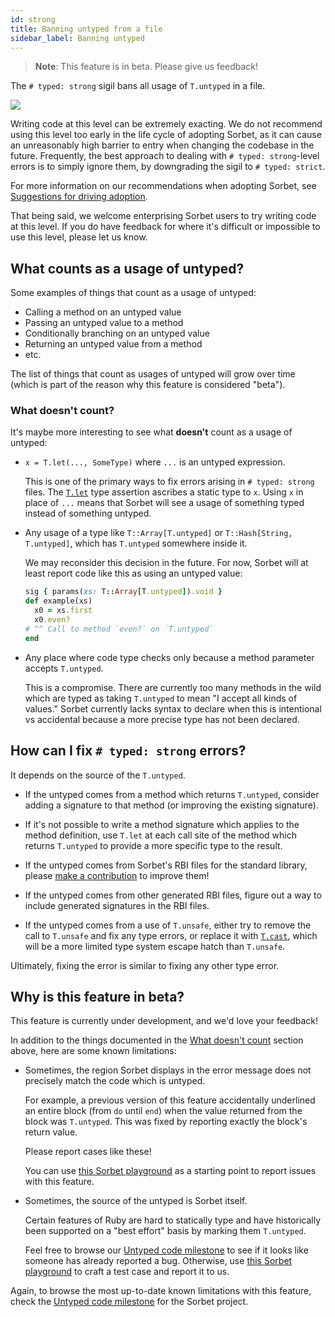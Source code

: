 ```yaml
---
id: strong
title: Banning untyped from a file
sidebar_label: Banning untyped
---
```


> **Note**: This feature is in beta. Please give us feedback!

The `# typed: strong` sigil bans all usage of `T.untyped` in a file.

![](/img/strong.png)

Writing code at this level can be extremely exacting. We do not recommend using
this level too early in the life cycle of adopting Sorbet, as it can cause an
unreasonably high barrier to entry when changing the codebase in the future.
Frequently, the best approach to dealing with `# typed: strong`-level errors is
to simply ignore them, by downgrading the sigil to `# typed: strict`.

For more information on our recommendations when adopting Sorbet, see
[Suggestions for driving adoption](metrics.md#suggestions-for-driving-adoption).

That being said, we welcome enterprising Sorbet users to try writing code at
this level. If you do have feedback for where it's difficult or impossible to
use this level, please let us know.

## What counts as a usage of untyped?

Some examples of things that count as a usage of untyped:

- Calling a method on an untyped value
- Passing an untyped value to a method
- Conditionally branching on an untyped value
- Returning an untyped value from a method
- etc.

The list of things that count as usages of untyped will grow over time (which is
part of the reason why this feature is considered "beta").

### What doesn't count?

It's maybe more interesting to see what **doesn't** count as a usage of untyped:

- `x = T.let(..., SomeType)` where `...` is an untyped expression.

  This is one of the primary ways to fix errors arising in `# typed: strong`
  files. The [`T.let`](type-assertions.md) type assertion ascribes a static type
  to `x`. Using `x` in place of `...` means that Sorbet will see a usage of
  something typed instead of something untyped.

- Any usage of a type like `T::Array[T.untyped]` or
  `T::Hash[String, T.untyped]`, which has `T.untyped` somewhere inside it.

  We may reconsider this decision in the future. For now, Sorbet will at least
  report code like this as using an untyped value:

  ```ruby
  sig { params(xs: T::Array[T.untyped]).void }
  def example(xs)
    x0 = xs.first
    x0.even?
  # ^^ Call to method `even?` on `T.untyped`
  end
  ```

- Any place where code type checks only because a method parameter accepts
  `T.untyped`.

  This is a compromise. There are currently too many methods in the wild which
  are typed as taking `T.untyped` to mean "I accept all kinds of values." Sorbet
  currently lacks syntax to declare when this is intentional vs accidental
  because a more precise type has not been declared.

## How can I fix `# typed: strong` errors?

It depends on the source of the `T.untyped`.

- If the untyped comes from a method which returns `T.untyped`, consider adding
  a signature to that method (or improving the existing signature).

- If it's not possible to write a method signature which applies to the method
  definition, use `T.let` at each call site of the method which returns
  `T.untyped` to provide a more specific type to the result.

- If the untyped comes from Sorbet's RBI files for the standard library, please
  [make a contribution](faq.md#it-looks-like-sorbets-types-for-the-stdlib-are-wrong)
  to improve them!

- If the untyped comes from other generated RBI files, figure out a way to
  include generated signatures in the RBI files.

- If the untyped comes from a use of `T.unsafe`, either try to remove the call
  to `T.unsafe` and fix any type errors, or replace it with [`T.cast`], which
  will be a more limited type system escape hatch than `T.unsafe`.

Ultimately, fixing the error is similar to fixing any other type error.

[`T.cast`]: type-assertions.md#tcast

## Why is this feature in beta?

This feature is currently under development, and we'd love your feedback!

In addition to the things documented in the
[What doesn't count](#what-doesnt-count) section above, here are some known
limitations:

- Sometimes, the region Sorbet displays in the error message does not precisely
  match the code which is untyped.

  For example, a previous version of this feature accidentally underlined an
  entire block (from `do` until `end`) when the value returned from the block
  was `T.untyped`. This was fixed by reporting exactly the block's return value.

  Please report cases like these!

  You can use [this Sorbet playground] as a starting point to report issues with
  this feature.

- Sometimes, the source of the untyped is Sorbet itself.

  Certain features of Ruby are hard to statically type and have historically
  been supported on a "best effort" basis by marking them `T.untyped`.

  Feel free to browse our [Untyped code milestone] to see if it looks like
  someone has already reported a bug. Otherwise, use [this Sorbet playground] to
  craft a test case and report it to us.

Again, to browse the most up-to-date known limitations with this feature, check
the [Untyped code milestone] for the Sorbet project.

[this sorbet playground]:
  https://sorbet.run/#%23%20typed%3A%20strong%0A%23%20To%20report%20an%20issue%2C%20click%20%22Examples%20%E2%98%B0%20%3E%20Create%20issue%20with%20example%22%0A%0AT.unsafe%28nil%29.foo
[this faq entry]: faq#it-looks-like-sorbets-types-for-the-stdlib-are-wrong
[untyped code milestone]: https://github.com/sorbet/sorbet/milestone/20
